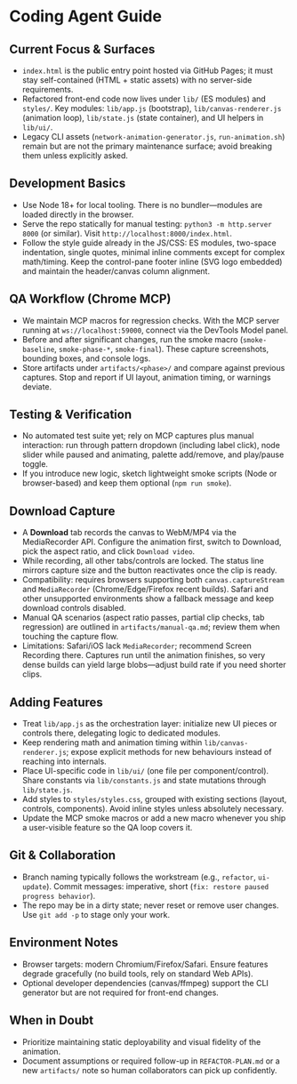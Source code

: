 # Coding Agent Guide

## Current Focus & Surfaces
- `index.html` is the public entry point hosted via GitHub Pages; it must stay self-contained (HTML + static assets) with no server-side requirements.
- Refactored front-end code now lives under `lib/` (ES modules) and `styles/`. Key modules: `lib/app.js` (bootstrap), `lib/canvas-renderer.js` (animation loop), `lib/state.js` (state container), and UI helpers in `lib/ui/`.
- Legacy CLI assets (`network-animation-generator.js`, `run-animation.sh`) remain but are not the primary maintenance surface; avoid breaking them unless explicitly asked.

## Development Basics
- Use Node 18+ for local tooling. There is no bundler—modules are loaded directly in the browser.
- Serve the repo statically for manual testing: `python3 -m http.server 8000` (or similar). Visit `http://localhost:8000/index.html`.
- Follow the style guide already in the JS/CSS: ES modules, two-space indentation, single quotes, minimal inline comments except for complex math/timing. Keep the control-pane footer inline (SVG logo embedded) and maintain the header/canvas column alignment.

## QA Workflow (Chrome MCP)
- We maintain MCP macros for regression checks. With the MCP server running at `ws://localhost:59000`, connect via the DevTools Model panel.
- Before and after significant changes, run the smoke macro (`smoke-baseline`, `smoke-phase-*`, `smoke-final`). These capture screenshots, bounding boxes, and console logs.
- Store artifacts under `artifacts/<phase>/` and compare against previous captures. Stop and report if UI layout, animation timing, or warnings deviate.

## Testing & Verification
- No automated test suite yet; rely on MCP captures plus manual interaction: run through pattern dropdown (including label click), node slider while paused and animating, palette add/remove, and play/pause toggle.
- If you introduce new logic, sketch lightweight smoke scripts (Node or browser-based) and keep them optional (`npm run smoke`).

## Download Capture
- A **Download** tab records the canvas to WebM/MP4 via the MediaRecorder API. Configure the animation first, switch to Download, pick the aspect ratio, and click `Download video`.
- While recording, all other tabs/controls are locked. The status line mirrors capture size and the button reactivates once the clip is ready.
- Compatibility: requires browsers supporting both `canvas.captureStream` and `MediaRecorder` (Chrome/Edge/Firefox recent builds). Safari and other unsupported environments show a fallback message and keep download controls disabled.
- Manual QA scenarios (aspect ratio passes, partial clip checks, tab regression) are outlined in `artifacts/manual-qa.md`; review them when touching the capture flow.
- Limitations: Safari/iOS lack `MediaRecorder`; recommend Screen Recording there. Captures run until the animation finishes, so very dense builds can yield large blobs—adjust build rate if you need shorter clips.

## Adding Features
- Treat `lib/app.js` as the orchestration layer: initialize new UI pieces or controls there, delegating logic to dedicated modules.
- Keep rendering math and animation timing within `lib/canvas-renderer.js`; expose explicit methods for new behaviours instead of reaching into internals.
- Place UI-specific code in `lib/ui/` (one file per component/control). Share constants via `lib/constants.js` and state mutations through `lib/state.js`.
- Add styles to `styles/styles.css`, grouped with existing sections (layout, controls, components). Avoid inline styles unless absolutely necessary.
- Update the MCP smoke macros or add a new macro whenever you ship a user-visible feature so the QA loop covers it.

## Git & Collaboration
- Branch naming typically follows the workstream (e.g., `refactor`, `ui-update`). Commit messages: imperative, short (`fix: restore paused progress behavior`).
- The repo may be in a dirty state; never reset or remove user changes. Use `git add -p` to stage only your work.

## Environment Notes
- Browser targets: modern Chromium/Firefox/Safari. Ensure features degrade gracefully (no build tools, rely on standard Web APIs).
- Optional developer dependencies (canvas/ffmpeg) support the CLI generator but are not required for front-end changes.

## When in Doubt
- Prioritize maintaining static deployability and visual fidelity of the animation.
- Document assumptions or required follow-up in `REFACTOR-PLAN.md` or a new `artifacts/` note so human collaborators can pick up confidently.
